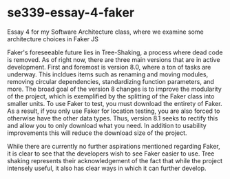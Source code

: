 # se339-essay-4-faker
Essay 4 for my Software Architecture class, where we examine some architecture choices in Faker JS


Faker's foreseeable future lies in Tree-Shaking, a process where dead code is removed. As of right now, there are three main versions that are in active development.
First and foremost is version 8.0, where a ton of tasks are underway. This incldues items such as renaming and moving modules, removing circular dependencies, standardizing 
function parameters, and more. The broad goal of the version 8 changes is to improve the modularity of the project, which is exemplified by the splitting of the Faker class into smaller units.
To use Faker to test, you must download the entirety of Faker. As a result, if you only use Faker for location testing, you are also forced to otherwise have
the other data types. Thus, version 8.1 seeks to rectify this and allow you to only download what you need. In addition to usability improvements this will reduce
the download size of the project.

While there are currently no further aspirations mentioned regarding Faker, it is clear to see that the developers wish to see Faker easier to use. Tree shaking represents their
acknowledgement  of the fact that while the project intensely useful, it also has clear ways in which it can further develop. 